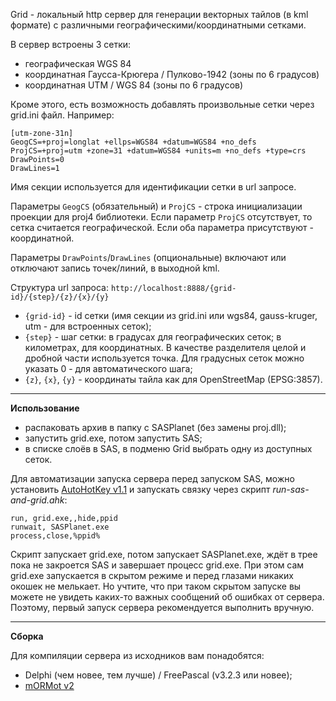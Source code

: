 Grid - локальный http сервер для генерации векторных тайлов (в kml формате) с различными географическими/координатными сетками. 

В сервер встроены 3 сетки:
- географическая WGS 84
- координатная Гаусса-Крюгера / Пулково-1942 (зоны по 6 градусов)
- координатная UTM / WGS 84 (зоны по 6 градусов)

Кроме этого, есть возможность добавлять произвольные сетки через grid.ini файл. Например:

```
[utm-zone-31n]
GeogCS=+proj=longlat +ellps=WGS84 +datum=WGS84 +no_defs
ProjCS=+proj=utm +zone=31 +datum=WGS84 +units=m +no_defs +type=crs
DrawPoints=0
DrawLines=1
```
Имя секции используется для идентификации сетки в url запросе.

Параметры `GeogCS` (обязательный) и `ProjCS` - строка инициализации проекции для proj4 библиотеки. Если параметр `ProjCS` отсутствует, то сетка считается географической. Если оба параметра присутствуют - координатной.

Параметры `DrawPoints`/`DrawLines` (опциональные) включают или отключают запись точек/линий, в выходной kml.

Структура url запроса: `http://localhost:8888/{grid-id}/{step}/{z}/{x}/{y}`
- `{grid-id}` - id сетки (имя секции из grid.ini или wgs84, gauss-kruger, utm - для встроенных сеток);
- `{step}` - шаг сетки: в градусах для географических сеток; в километрах, для координатных. В качестве разделителя целой и дробной части используется точка. Для градусных сеток можно указать 0 - для автоматического шага;
- `{z}`, `{x}`, `{y}` - координаты тайла как для OpenStreetMap (EPSG:3857).


---

**Использование**
- распаковать архив в папку с SASPlanet (без замены proj.dll);
- запустить grid.exe, потом запустить SAS;
- в списке слоёв в SAS, в подменю Grid выбрать одну из доступных сеток. 

Для автоматизации запуска сервера перед запуском SAS, можно установить [AutoHotKey v1.1](https://www.autohotkey.com/) и запускать связку через скрипт *run-sas-and-grid.ahk*:
```
run, grid.exe,,hide,ppid
runwait, SASPlanet.exe
process,close,%ppid%
```
Скрипт запускает grid.exe, потом запускает SASPlanet.exe, ждёт в трее пока не закроется SAS и завершает процесс grid.exe. При этом сам grid.exe запускается в скрытом режиме и перед глазами никаких окошек не мелькает. Но учтите, что при таком скрытом запуске вы можете не увидеть каких-то важных сообщений об ошибках от сервера. Поэтому, первый запуск сервера рекомендуется выполнить вручную.

---
**Сборка**

Для компиляции сервера из исходников вам понадобятся:
- Delphi (чем новее, тем лучше) / FreePascal (v3.2.3 или новее);
- [mORMot v2](https://github.com/synopse/mORMot2)
